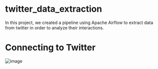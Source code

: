 # twitter_data_extraction
In this project, we created a pipeline using Apache Airflow to extract data from twitter in order to analyze their interactions.

# Connecting to Twitter

![image](https://user-images.githubusercontent.com/81119854/144726941-83933b14-4b3d-4433-8ed3-5ef47210aa25.png)

